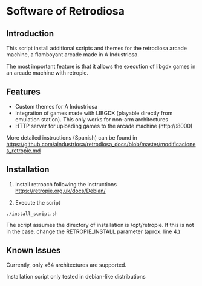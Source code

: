 # Software of Retrodiosa

## Introduction

This script install additional scripts and themes for the retrodiosa arcade machine, a flamboyant arcade made in A Industriosa.

The most important feature is that it allows the execution of libgdx games in an arcade machine with retropie.

## Features

- Custom themes for A Industriosa
- Integration of games made with LIBGDX (playable directly from  emulation station). This only works for non-arm architectures
- HTTP server for uploading games to the arcade machine (http://<your-server-ip>:8000)

More detailed instructions (Spanish) can be found in https://github.com/aindustriosa/retrodiosa_docs/blob/master/modificaciones_retropie.md


## Installation

1) Install retroach following the instructions https://retropie.org.uk/docs/Debian/

2) Execute the script

```
./install_script.sh
```

The script assumes the directory of installation is /opt/retropie. If this is not in the case, change the RETROPIE_INSTALL parameter (aprox. line 4.)

## Known Issues

Currently, only x64 architectures are supported.

Installation script only tested in debian-like distributions

